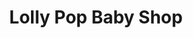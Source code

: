 ---
title: "Lolly Pop Baby Shop"
url: /mieres-del-camin/lolly-pop-baby-shop/
shop: artículos para bebés
---